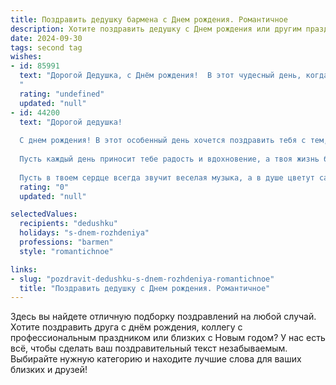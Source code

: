 ```yaml
---
title: Поздравить дедушку бармена c Днем рождения. Романтичное
description: Хотите поздравить дедушку c Днем рождения или другим праздником? Наш ИИ создаст незабываемое поздравление, а вы обязательно выделитесь среди других.  
date: 2024-09-30
tags: second tag
wishes:
- id: 85991
  text: "Дорогой Дедушка, с Днём рождения!  В этот чудесный день, когда мир наполняется светом твоей улыбки, я хочу пожелать тебе бесконечного счастья и любви. Твоя душа, словно самый изысканный коктейль, смешивает в себе доброту, мудрость и невероятное обаяние – настоящее искусство бармена жизни! Пусть каждый твой день будет таким же ярким и запоминающимся, как лучшие творения за твоим барным стойкой, а любовь и забота окружают тебя, словно самый ароматный букет.  С днём рождения, любимый Дедушка!
  "
  rating: "undefined"
  updated: "null"
- id: 44200
  text: "Дорогой дедушка!
  
  С днем рождения! В этот особенный день хочется поздравить тебя с тем, что ты стал мудростью в нашем роду, как мастер-бармен, создающий ароматные коктейли жизни. Ты наполняешь наши сердца теплом, как шот pour - легкостью, с которой ты делишься светлыми моментами и жизненным опытом.
  
  Пусть каждый день приносит тебе радость и вдохновение, а твоя жизнь будет яркой палитрой, где каждый миг – это новый вдохновляющий коктейль. Желаю тебе здоровья, счастья и всегда быть в окружении любви, как ты окружал нас заботой и нежностью.
  
  Пусть в твоем сердце всегда звучит веселая музыка, а в душе цветут самые красивые чувства! С любовью и уважением, твои близкие."
  rating: "0"
  updated: "null"

selectedValues:
  recipients: "dedushku"
  holidays: "s-dnem-rozhdeniya"
  professions: "barmen"
  style: "romantichnoe"

links:
- slug: "pozdravit-dedushku-s-dnem-rozhdeniya-romantichnoe"
  title: "Поздравить дедушку c Днем рождения. Романтичное"
---
```


Здесь вы найдете отличную подборку поздравлений на любой случай. 
Хотите поздравить друга с днём рождения, коллегу с профессиональным праздником или близких с Новым годом? У нас есть всё, чтобы сделать ваш поздравительный текст незабываемым. Выбирайте нужную категорию и находите лучшие слова для ваших близких и друзей!
